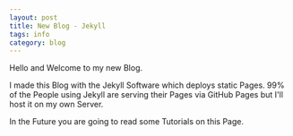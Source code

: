 ```yaml
---
layout: post
title: New Blog - Jekyll
tags: info
category: blog
---
```


Hello and Welcome to my new Blog.

I made this Blog with the Jekyll Software which deploys static Pages. <!--more-->
99% of the People using Jekyll are serving their Pages via GitHub Pages but I'll host it on my own Server.

In the Future you are going to read some Tutorials on this Page.